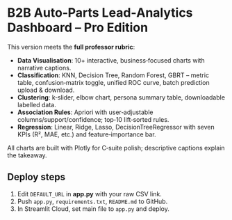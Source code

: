 # B2B Auto‑Parts Lead‑Analytics Dashboard – Pro Edition

This version meets the **full professor rubric**:

* **Data Visualisation**: 10+ interactive, business‑focused charts with narrative captions.
* **Classification**: KNN, Decision Tree, Random Forest, GBRT – metric table, confusion‑matrix toggle, unified ROC curve, batch prediction upload & download.
* **Clustering**: k‑slider, elbow chart, persona summary table, downloadable labelled data.
* **Association Rules**: Apriori with user‑adjustable columns/support/confidence; top‑10 lift‑sorted rules.
* **Regression**: Linear, Ridge, Lasso, DecisionTreeRegressor with seven KPIs (R², MAE, etc.) and feature‑importance bar.

All charts are built with Plotly for C‑suite polish; descriptive captions explain the takeaway.

## Deploy steps
1. Edit `DEFAULT_URL` in **app.py** with your raw CSV link.  
2. Push `app.py`, `requirements.txt`, `README.md` to GitHub.  
3. In Streamlit Cloud, set main file to `app.py` and deploy.

